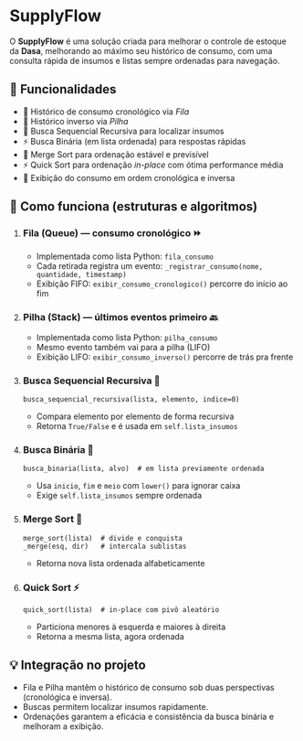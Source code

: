 <h1 id="supplyflow">SupplyFlow</h1>

<p>
  O <strong>SupplyFlow</strong> é uma solução criada para melhorar o controle de estoque da <strong>Dasa</strong>,
  melhorando ao máximo seu histórico de consumo, com uma consulta rápida de insumos e listas sempre ordenadas para navegação.<br>
</p>

<h2 id="funcionalidades">🔧 Funcionalidades</h2>
<ul>
  <li>📜 Histórico de consumo cronológico via <em>Fila</em></li>
  <li>🔁 Histórico inverso via <em>Pilha</em></li>
  <li>🔎 Busca Sequencial Recursiva para localizar insumos</li>
  <li>⚡ Busca Binária (em lista ordenada) para respostas rápidas</li>
  <li>🧩 Merge Sort para ordenação estável e previsível</li>
  <li>⚡ Quick Sort para ordenação <em>in-place</em> com ótima performance média</li>
  <li>🧾 Exibição do consumo em ordem cronológica e inversa</li>
</ul>

<h2 id="como-funciona">🧠 Como funciona (estruturas e algoritmos)</h2>

<ol>
  <li>
    <h3>Fila (Queue) — consumo cronológico ⏩</h3>
    <ul>
      <li>Implementada como lista Python: <code>fila_consumo</code></li>
      <li>Cada retirada registra um evento: <code>_registrar_consumo(nome, quantidade, timestamp)</code></li>
      <li>Exibição FIFO: <code>exibir_consumo_cronologico()</code> percorre do início ao fim</li>
    </ul>
  </li>

  <li>
    <h3>Pilha (Stack) — últimos eventos primeiro 🔙</h3>
    <ul>
      <li>Implementada como lista Python: <code>pilha_consumo</code></li>
      <li>Mesmo evento também vai para a pilha (LIFO)</li>
      <li>Exibição LIFO: <code>exibir_consumo_inverso()</code> percorre de trás pra frente</li>
    </ul>
  </li>

  <li>
    <h3>Busca Sequencial Recursiva 🧭</h3>
    <pre><code>busca_sequencial_recursiva(lista, elemento, indice=0)</code></pre>
    <ul>
      <li>Compara elemento por elemento de forma recursiva</li>
      <li>Retorna <code>True/False</code> e é usada em <code>self.lista_insumos</code></li>
    </ul>
  </li>

  <li>
    <h3>Busca Binária 🎯</h3>
    <pre><code>busca_binaria(lista, alvo)  # em lista previamente ordenada</code></pre>
    <ul>
      <li>Usa <code>inicio</code>, <code>fim</code> e <code>meio</code> com <code>lower()</code> para ignorar caixa</li>
      <li>Exige <code>self.lista_insumos</code> sempre ordenada</li>
    </ul>
  </li>

  <li>
    <h3>Merge Sort 🧩</h3>
    <pre><code>merge_sort(lista)  # divide e conquista
_merge(esq, dir)   # intercala sublistas</code></pre>
    <ul>
      <li>Retorna nova lista ordenada alfabeticamente</li>
    </ul>
  </li>

  <li>
    <h3>Quick Sort ⚡</h3>
    <pre><code>quick_sort(lista)  # in-place com pivô aleatório</code></pre>
    <ul>
      <li>Particiona menores à esquerda e maiores à direita</li>
      <li>Retorna a mesma lista, agora ordenada</li>
    </ul>
  </li>
</ol>

<h2 id="integracao">💡 Integração no projeto</h2>
<ul>
  <li>Fila e Pilha mantêm o histórico de consumo sob duas perspectivas (cronológica e inversa).</li>
  <li>Buscas permitem localizar insumos rapidamente.</li>
  <li>Ordenações garantem a eficácia e consistência da busca binária e melhoram a exibição.</li>
</ul>